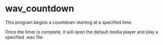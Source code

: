 # wav_countdown

This program begins a countdown starting at a specified time.


Once the timer is complete, it will open the default media player and play a specified .wav file.
